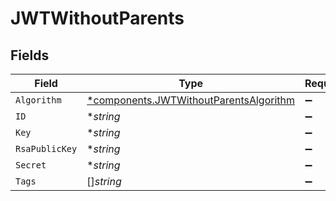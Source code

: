 # JWTWithoutParents


## Fields

| Field                                                                                           | Type                                                                                            | Required                                                                                        | Description                                                                                     |
| ----------------------------------------------------------------------------------------------- | ----------------------------------------------------------------------------------------------- | ----------------------------------------------------------------------------------------------- | ----------------------------------------------------------------------------------------------- |
| `Algorithm`                                                                                     | [*components.JWTWithoutParentsAlgorithm](../../models/components/jwtwithoutparentsalgorithm.md) | :heavy_minus_sign:                                                                              | N/A                                                                                             |
| `ID`                                                                                            | **string*                                                                                       | :heavy_minus_sign:                                                                              | N/A                                                                                             |
| `Key`                                                                                           | **string*                                                                                       | :heavy_minus_sign:                                                                              | N/A                                                                                             |
| `RsaPublicKey`                                                                                  | **string*                                                                                       | :heavy_minus_sign:                                                                              | N/A                                                                                             |
| `Secret`                                                                                        | **string*                                                                                       | :heavy_minus_sign:                                                                              | N/A                                                                                             |
| `Tags`                                                                                          | []*string*                                                                                      | :heavy_minus_sign:                                                                              | N/A                                                                                             |